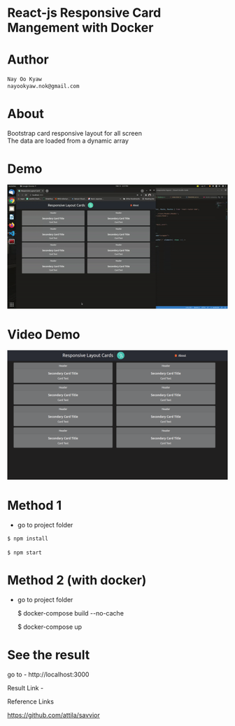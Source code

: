 # React-js Responsive Card Mangement with Docker

# Author
    Nay Oo Kyaw
    nayookyaw.nok@gmail.com

# About
Bootstrap card responsive layout for all screen <br>
The data are loaded from a dynamic array <br>

# Demo
![](result_demo.gif)

# Video Demo
[![](thumbnail.png)](https://youtu.be/vppBiaxplno)


# Method 1
   - go to project folder <br>
    
    $ npm install

    $ npm start

# Method 2 (with docker)
 - go to project folder <br>

    $ docker-compose build --no-cache

    $ docker-compose up

# See the result

go to - http://localhost:3000 <br>

Result Link - 


Reference Links

https://github.com/attila/savvior
